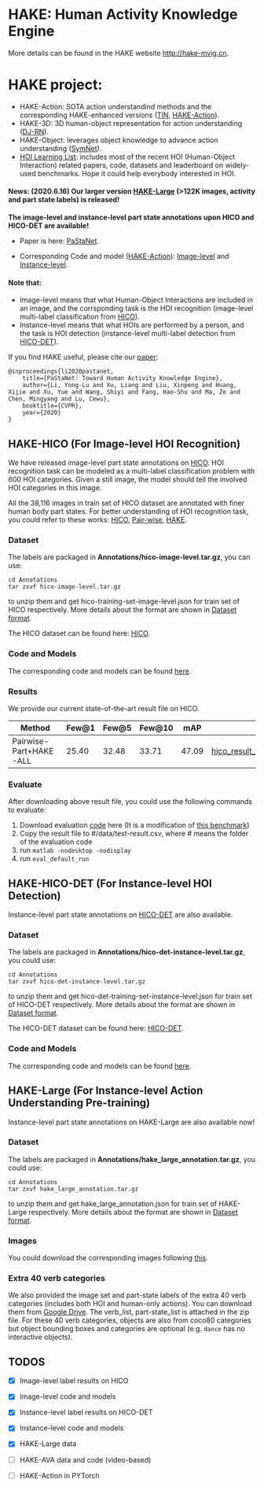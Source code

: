 # HAKE: Human Activity Knowledge Engine

More details can be found in the HAKE website http://hake-mvig.cn.

# HAKE project:
- HAKE-Action: SOTA action understandind methods and the corresponding HAKE-enhanced versions ([TIN](https://github.com/DirtyHarryLYL/Transferable-Interactiveness-Network), [HAKE-Action](https://github.com/DirtyHarryLYL/HAKE-Action)).
- HAKE-3D: 3D human-object representation for action understanding ([DJ-RN](https://github.com/DirtyHarryLYL/DJ-RN)).
- HAKE-Object: leverages object knowledge to advance action understanding ([SymNet](https://github.com/DirtyHarryLYL/SymNet)).
- [HOI Learning List](https://github.com/DirtyHarryLYL/HOI-Learning-List): includes most of the recent HOI (Human-Object Interaction) related papers, code, datasets and leaderboard on widely-used benchmarks. Hope it could help everybody interested in HOI.

#### **News**: (2020.6.16) Our larger version [HAKE-Large](https://github.com/DirtyHarryLYL/HAKE#hake-large-for-instance-level-hoi-detection) (>122K images, activity and part state labels) is released!

**The image-level and instance-level part state annotations upon HICO and HICO-DET are available!**

- Paper is here: [PaStaNet](https://arxiv.org/abs/2004.00945).

- Corresponding Code and model ([HAKE-Action](https://github.com/DirtyHarryLYL/HAKE-Action)): [Image-level](https://github.com/DirtyHarryLYL/HAKE-Action/tree/Image-level-HAKE-Action) and [Instance-level](https://github.com/DirtyHarryLYL/HAKE-Action/tree/Instance-level-HAKE-Action).

#### Note that: 
- Image-level means that what Human-Object Interactions are included in an image, and the corrsponding task is the HOI recognition (image-level multi-label classification from [HICO](http://www-personal.umich.edu/~ywchao/hico/)). 
- Instance-level means that what HOIs are performed by a person, and the task is HOI detection (instance-level multi-label detection from [HICO-DET](http://www-personal.umich.edu/~ywchao/publications/chao_wacv2018.pdf)).

If you find HAKE useful, please cite our [paper](https://arxiv.org/abs/1904.06539):

    @inproceedings{li2020pastanet,
        title={PaStaNet: Toward Human Activity Knowledge Engine},
        author={Li, Yong-Lu and Xu, Liang and Liu, Xinpeng and Huang, Xijie and Xu, Yue and Wang, Shiyi and Fang, Hao-Shu and Ma, Ze and Chen, Mingyang and Lu, Cewu},
        booktitle={CVPR},
        year={2020}
    }

## HAKE-HICO (For Image-level HOI Recognition)

We have released image-level part state annotations on [HICO](http://www-personal.umich.edu/~ywchao/hico/). 
HOI recognition task can be modeled as a multi-label classification problem with 600 HOI categories. Given a still image, the model should tell the involved HOI categories in this image.

All the 38,116 images in train set of HICO dataset are annotated with finer human body part states. 
For better understanding of HOI recognition task, you could refer to these works: [HICO](http://www-personal.umich.edu/~ywchao/publications/chao_iccv2015.pdf), [Pair-wise](http://openaccess.thecvf.com/content_ECCV_2018/papers/Haoshu_Fang_Pairwise_Body-Part_Attention_ECCV_2018_paper.pdf), [HAKE](https://arxiv.org/pdf/1904.06539.pdf).

### Dataset
The labels are packaged in **Annotations/hico-image-level.tar.gz**, you can use:

    cd Annotations
    tar zxvf hico-image-level.tar.gz

to unzip them and get hico-training-set-image-level.json for train set of HICO respectively. More details about the format are shown in [Dataset format](Annotations/README.md#image-level-partstate-for-hico).

The HICO dataset can be found here: [HICO](http://www-personal.umich.edu/~ywchao/hico/).

### Code and Models
The corresponding code and models can be found [here](https://github.com/DirtyHarryLYL/HAKE-Action/tree/Image-level-HAKE-Action).

### Results
We provide our current state-of-the-art result file on HICO.


| Method | Few@1 | Few@5 | Few@10 | mAP | result |
| --- | ------ | ------ | --- | --- | ---|
| Pairwise-Part+HAKE-ALL | 25.40 | 32.48 | 33.71 | 47.09 | [hico\_result\_pairwise\_hake\_all.csv](https://drive.google.com/file/d/1nWi44-UaMB0cnkdGoIN8dGi3cwsRcnVb/view?usp=sharing) |

### Evaluate
After downloading above result file, you could use the following commands to evaluate: 

1. Download evaluation [code](https://drive.google.com/drive/folders/1mvXAtCe0Yc7JUQXCu3D_wpWt7r048lGc?usp=sharing) here (It is a modification of [this benchmark](https://github.com/ywchao/hico_benchmark))
2. Copy the result file to #/data/test-result.csv, where # means the folder of the evaluation code
3. run `matlab -nodesktop -nodisplay`
4. run `eval_default_run`


## HAKE-HICO-DET (For Instance-level HOI Detection)

Instance-level part state annotations on [HICO-DET](http://www-personal.umich.edu/~ywchao/hico/) are also available.

### Dataset
The labels are packaged in **Annotations/hico-det-instance-level.tar.gz**, you could use:

    cd Annotations
    tar zxvf hico-det-instance-level.tar.gz

to unzip them and get hico-det-training-set-instance-level.json for train set of HICO-DET respectively. 
More details about the format are shown in [Dataset format](Annotations/README.md).

The HICO-DET dataset can be found here: [HICO-DET](http://www-personal.umich.edu/~ywchao/hico/).

### Code and Models
The corresponding code and models can be found [here](https://github.com/DirtyHarryLYL/HAKE-Action/tree/Instance-level-HAKE-Action).

## HAKE-Large (For Instance-level Action Understanding Pre-training)

Instance-level part state annotations on HAKE-Large are also available now!


### Dataset
The labels are packaged in **Annotations/hake\_large\_annotation.tar.gz**, you could use:

    cd Annotations
    tar zxvf hake_large_annotation.tar.gz

to unzip them and get hake\_large\_annotation.json for train set of HAKE-Large respectively. 
More details about the format are shown in [Dataset format](Annotations/README.md).

### Images
You could download the corresponding images following [this](https://github.com/DirtyHarryLYL/HAKE/tree/master/Images#download-images-for-hake).

### Extra 40 verb categories

We also provided the image set and part-state labels of the extra 40 verb categories (includes both HOI and human-only actions). You can download them from [Google Drive](https://drive.google.com/open?id=14K_4FfjviJNDVLJdGM96W2ZLN55dDb2-). The verb\_list, part-state\_list is attached in the zip file. For these 40 verb categories, objects are also from coco80 categories but object bounding boxes and categories are optional (e.g. `dance` has no interactive objects).


## TODOS
- [x] Image-level label results on HICO
- [x] Image-level code and models
- [x] Instance-level label results on HICO-DET
- [x] Instance-level code and models
- [x] HAKE-Large data
- [ ] HAKE-AVA data and code (video-based)
- [ ] HAKE-Action in PYTorch



